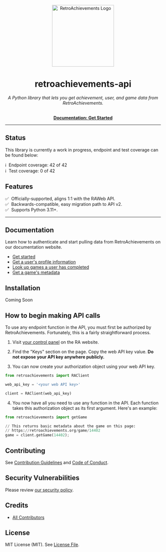 <p align="center" dir="auto"><a href="https://retroachievements.org" rel="nofollow"><img src="https://raw.githubusercontent.com/RetroAchievements/RAWeb/master/public/assets/images/ra-icon.webp" width="200" alt="RetroAchievements Logo" style="max-width: 100%;"></a></p>

<h1 align="center">retroachievements-api</h1>

<p align="center">
  <i>A Python library that lets you get achievement, user, and game data from RetroAchievements.</i>
  <br /><br />
</p>

<p align="center">
  <a href="https://api-docs.retroachievements.org/getting-started.html"><strong>Documentation: Get Started</strong></a>
  <br />
</p>

<hr />

## Status
This library is currently a work in progress, endpoint and test coverage can be found below:

ℹ️ &nbsp;Endpoint coverage: 42 of 42  
ℹ️ &nbsp;Test coverage: 0 of 42

## Features

✅ &nbsp;Officially-supported, aligns 1:1 with the RAWeb API.  
✅ &nbsp;Backwards-compatible, easy migration path to API v2.  
✅ &nbsp;Supports Python 3.11+.

<hr />

## Documentation

Learn how to authenticate and start pulling data from RetroAchievements on our documentation website.

- [Get started](https://api-docs.retroachievements.org/getting-started.html)
- [Get a user's profile information](https://api-docs.retroachievements.org/v1/users/get-user-summary.html)
- [Look up games a user has completed](https://api-docs.retroachievements.org/v1/users/get-user-completed-games.html)
- [Get a game's metadata](https://api-docs.retroachievements.org/v1/games/get-game-extended.html)

## Installation

Coming Soon
## How to begin making API calls

To use any endpoint function in the API, you must first be authorized by RetroAchievements. Fortunately, this is a fairly straightforward process.

1. Visit [your control panel](https://retroachievements.org/controlpanel.php) on the RA website.

2. Find the "Keys" section on the page. Copy the web API key value. **Do not expose your API key anywhere publicly.**

3. You can now create your authorization object using your web API key.

```python
from retroachievements import RAClient

web_api_key = '<your web API key>'

client = RAClient(web_api_key)
```

4. You now have all you need to use any function in the API. Each function takes this authorization object as its first argument. Here's an example:

```python
from retroachievements import getGame

// This returns basic metadata about the game on this page:
// https://retroachievements.org/game/14402
game = client.getGame(14402);
```

## Contributing

See [Contribution Guidelines](CONTRIBUTING.md) and [Code of Conduct](CODE_OF_CONDUCT.md).

## Security Vulnerabilities

Please review [our security policy](../../security/policy).

## Credits

- [All Contributors](../../contributors)

## License

MIT License (MIT). See [License File](LICENSE.md).
